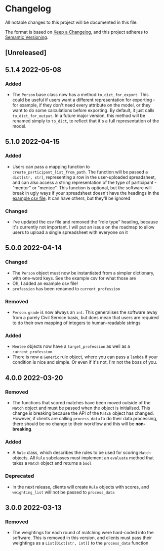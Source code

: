 # Changelog

All notable changes to this project will be documented in this file.

The format is based on [Keep a Changelog](https://keepachangelog.com/en/1.0.0/), and this project adheres
to [Semantic Versioning](https://semver.org/spec/v2.0.0.html).

## [Unreleased]

## 5.1.4 2022-05-08

### Added

- The `Person` base class now has a method `to_dict_for_export`. This could be useful if users want a different
  representation for exporting - for example, if they don't need every attribute on the model, or they want to do
  some calculations before exporting. By default, it just calls `to_dict_for_output`. In a future major version,
  this method will be renamed simply to `to_dict`, to reflect that it's a full representation of the model.

## 5.1.0 2022-04-15

### Added

- Users can pass a mapping function to `create_participant_list_from_path`. The function will be passed
  a `dict[str, str]`, representing a row in the user-uploaded spreadsheet, and can also access a string representation
  of the type of participant - "mentor" or "mentee". This function is optional, but the software will break in ugly
  ways if your spreadsheet doesn't have the headings in the [example csv file](./example.csv). It can have others,
  but they'll be ignored

### Changed

- I've updated the csv file and removed the "role type" heading, because it's currently not important. I will put an
  issue on the roadmap to allow users to upload a single spreadsheet with everyone on it

## 5.0.0 2022-04-14

### Changed

- The `Person` object must now be instantiated from a simpler dictionary, with one-word keys. See the example csv for
  what those are
- Oh, I added an example csv file!
- `profession` has been renamed to `current_profession`

### Removed

- `Person.grade` is now always an `int`. This generalises the software away from a purely Civil Service basis, but does
  mean that users are required to do their own mapping of integers to human-readable strings

### Added

- `Mentee` objects now have a `target_profession` as well as a `current_profession`
- There is now a `Generic` rule object, where you can pass a `lambda` if your condition is nice and simple. Or even if
  it's not, I'm not the boss of you.

## 4.0.0 2022-03-20

### Removed

- The functions that scored matches have been moved outside of the `Match` object and must be passed when the object is
  initialised. This change is breaking because the API of the `Match` object has changed. However, if clients are
  calling `process_data` to do their data processing, there should be no change to their workflow and this will be
  **non-breaking**.

### Added

- A `Rule` class, which describes the rules to be used for scoring `Match` objects. All `Rule` subclasses must implement
  an `evaluate` method that takes a `Match` object and returns a `bool`

### Deprecated

- In the next release, clients will create `Rule` objects with scores, and `weighting_list` will not be passed to
  `process_data`

## 3.0.0 2022-03-13

### Removed

- The weightings for each round of matching were hard-coded into the software. This is removed in this version, and
  clients must pass their weightings as a `List[Dict[str, int]]` to the `process_data` function
